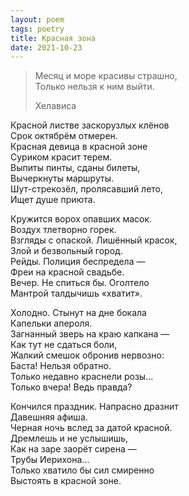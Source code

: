 ```yaml
---
layout: poem
tags: poetry
title: Красная зона
date: 2021-10-23
---
```


> Месяц и море красивы страшно,<br>
> Только нельзя к ним выйти.
>
> <footer>Хелависа</footer>

Красной листве заскорузлых клёнов<br>
Срок октябрём отмерен.<br>
Красная девица в красной зоне<br>
Суриком красит терем.<br>
Выпиты пинты, сданы билеты,<br>
Вычеркнуты маршруты.<br>
Шут-стрекозёл, пролясавший лето,<br>
Ищет душе приюта.<br>

Кружится ворох опавших масок.<br>
Воздух тлетворно горек.<br>
Взгляды с опаской. Лишённый красок,<br>
Злой и безвольный город.<br>
Рейды. Полиция беспредела —<br>
Фреи на красной свадьбе.<br>
Вечер. Не спиться бы. Оголтело<br>
Мантрой талдычишь «хватит».<br>

Холодно. Стынут на дне бокала<br>
Капельки апероля.<br>
Загнанный зверь на краю капкана —<br>
Как тут не сдаться боли,<br>
Жалкий смешок обронив нервозно:<br>
Баста! Нельзя обратно.<br>
Только недавно краснели розы...<br>
Только вчера! Ведь правда?<br>

Кончился праздник. Напрасно дразнит<br>
Давешняя афиша.<br>
Черная ночь вслед за датой красной.<br>
Дремлешь и не услышишь,<br>
Как на заре заорёт сирена —<br>
Трубы Иерихона...<br>
Только хватило бы сил смиренно<br>
Выстоять в красной зоне.
